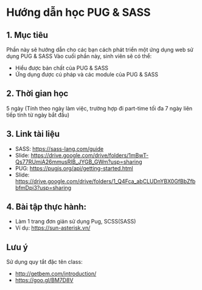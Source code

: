 # Hướng dẫn học PUG & SASS
## 1. Mục tiêu
Phần này sẽ hướng dẫn cho các bạn cách phát triển một ứng dụng web sử dụng PUG & SASS
Vào cuối phần này, sinh viên sẽ có thể:

  - Hiểu được bản chất của PUG & SASS
  - Ứng dụng được cú pháp và các module của PUG & SASS 

## 2. Thời gian học
5 ngày (Tính theo ngày làm việc, trường hợp đi part-time tối đa 7 ngày liên tiếp tính từ ngày bắt đầu)
## 3. Link tài liệu
- SASS: https://sass-lang.com/guide
- Slide: https://drive.google.com/drive/folders/1mBwT-Qs77RUmiA26mmusRIB_JYGB_GWm?usp=sharing
- PUG: https://pugjs.org/api/getting-started.html
- Slide: https://drive.google.com/drive/folders/1_Q4Fca_abCLUDnYBX0GfBbZfbbfmDpi3?usp=sharing
## 4. Bài tập thực hành: 
- Làm 1 trang đơn giản sử dụng Pug, SCSS(SASS)
- Ví dụ: https://sun-asterisk.vn/

## Lưu ý
Sử dụng quy tắt đặc tên class: 
- http://getbem.com/introduction/
- https://goo.gl/BM7D8V

